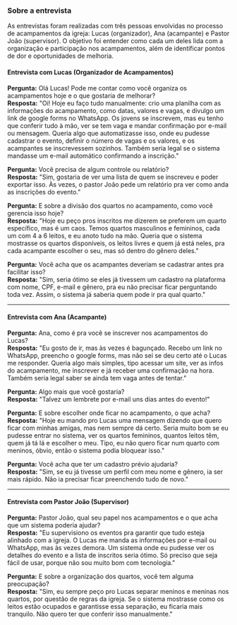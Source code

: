 ### Sobre a entrevista

As entrevistas foram realizadas com três pessoas envolvidas no processo de acampamentos da igreja: Lucas (organizador), Ana (acampante) e Pastor João (supervisor). O objetivo foi entender como cada um deles lida com a organização e participação nos acampamentos, além de identificar pontos de dor e oportunidades de melhoria.

#### Entrevista com Lucas (Organizador de Acampamentos)

**Pergunta:** Olá Lucas! Pode me contar como você organiza os acampamentos hoje e o que gostaria de melhorar?  
**Resposta:** "Oi! Hoje eu faço tudo manualmente: crio uma planilha com as informações do acampamento, como datas, valores e vagas, e divulgo um link de google forms no WhatsApp. Os jovens se inscrevem, mas eu tenho que conferir tudo à mão, ver se tem vaga e mandar confirmação por e-mail ou mensagem. Queria algo que automatizasse isso, onde eu pudesse cadastrar o evento, definir o número de vagas e os valores, e os acampantes se inscrevessem sozinhos. Também seria legal se o sistema mandasse um e-mail automático confirmando a inscrição."

**Pergunta:** Você precisa de algum controle ou relatório?  
**Resposta:** "Sim, gostaria de ver uma lista de quem se inscreveu e poder exportar isso. Às vezes, o pastor João pede um relatório pra ver como anda as inscrições do evento."

**Pergunta:** E sobre a divisão dos quartos no acampamento, como você gerencia isso hoje?  
**Resposta:** "Hoje eu peço pros inscritos me dizerem se preferem um quarto específico, mas é um caos. Temos quartos masculinos e femininos, cada um com 4 a 6 leitos, e eu anoto tudo na mão. Queria que o sistema mostrasse os quartos disponíveis, os leitos livres e quem já está neles, pra cada acampante escolher o seu, mas só dentro do gênero deles."

**Pergunta:** Você acha que os acampantes deveriam se cadastrar antes pra facilitar isso?  
**Resposta:** "Sim, seria ótimo se eles já tivessem um cadastro na plataforma com nome, CPF, e-mail e gênero, pra eu não precisar ficar perguntando toda vez. Assim, o sistema já saberia quem pode ir pra qual quarto."

---

#### Entrevista com Ana (Acampante)

**Pergunta:** Ana, como é pra você se inscrever nos acampamentos do Lucas?  
**Resposta:** "Eu gosto de ir, mas às vezes é bagunçado. Recebo um link no WhatsApp, preencho o google forms, mas não sei se deu certo até o Lucas me responder. Queria algo mais simples, tipo acessar um site, ver as infos do acampamento, me inscrever e já receber uma confirmação na hora. Também seria legal saber se ainda tem vaga antes de tentar."

**Pergunta:** Algo mais que você gostaria?  
**Resposta:** "Talvez um lembrete por e-mail uns dias antes do evento!"

**Pergunta:** E sobre escolher onde ficar no acampamento, o que acha?  
**Resposta:** "Hoje eu mando pro Lucas uma mensagem dizendo que quero ficar com minhas amigas, mas nem sempre dá certo. Seria muito bom se eu pudesse entrar no sistema, ver os quartos femininos, quantos leitos têm, quem já tá lá e escolher o meu. Tipo, eu não quero ficar num quarto com meninos, óbvio, então o sistema podia bloquear isso."

**Pergunta:** Você acha que ter um cadastro prévio ajudaria?  
**Resposta:** "Sim, se eu já tivesse um perfil com meu nome e gênero, ia ser mais rápido. Não ia precisar ficar preenchendo tudo de novo."

---

#### Entrevista com Pastor João (Supervisor)

**Pergunta:** Pastor João, qual seu papel nos acampamentos e o que acha que um sistema poderia ajudar?  
**Resposta:** "Eu supervisiono os eventos pra garantir que tudo esteja alinhado com a igreja. O Lucas me manda as informações por e-mail ou WhatsApp, mas às vezes demora. Um sistema onde eu pudesse ver os detalhes do evento e a lista de inscritos seria ótimo. Só preciso que seja fácil de usar, porque não sou muito bom com tecnologia."

**Pergunta:** E sobre a organização dos quartos, você tem alguma preocupação?  
**Resposta:** "Sim, eu sempre peço pro Lucas separar meninos e meninas nos quartos, por questão de regras da igreja. Se o sistema mostrasse como os leitos estão ocupados e garantisse essa separação, eu ficaria mais tranquilo. Não quero ter que conferir isso manualmente."